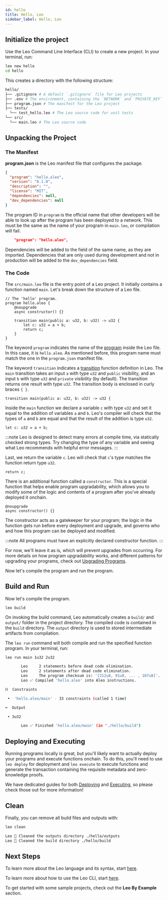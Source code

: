 ```yaml
---
id: hello
title: Hello, Leo
sidebar_label: Hello, Leo
---
```

[general tags]: # (hello_leo, starter_project)

## Initialize the project

Use the Leo Command Line Interface (CLI) to create a new project.
In your terminal, run:
```bash
leo new hello
cd hello
```

This creates a directory with the following structure:

```bash
hello/
├── .gitignore # A default `.gitignore` file for Leo projects
├── .env # The environment, containing the `NETWORK` and `PRIVATE_KEY` variables.
├── program.json # The manifest for the Leo project
├── tests/
  └── test_hello.leo # The Leo source code for unit tests
└── src/
  └── main.leo # The Leo source code
```


## Unpacking the Project

### The Manifest

**program.json** is the Leo manifest file that configures the package.
```json title="program.json"
{
  "program": "hello.aleo",
  "version": "0.1.0",
  "description": "",
  "license": "MIT",
  "dependencies": null,
  "dev_dependencies": null
}
```

The program ID in `program` is the official name that other developers will be able to look up after the program has been deployed to a network.  This must be the same as the name of your program in `main.leo`, or compilation will fail.
```json
    "program": "hello.aleo",
```

Dependencies will be added to the field of the same name, as they are imported.  Dependencies that are only used during development and not in production will be added to the `dev_dependencies` field.

### The Code
The `src/main.leo` file is the entry point of a Leo project. It initially contains a function named `main`.
Let's break down the structure of a Leo file.
```leo title="src/main.leo" showLineNumbers
// The 'hello' program.
program hello.aleo {
    @noupgrade
    async constructor() {}

    transition main(public a: u32, b: u32) -> u32 {
        let c: u32 = a + b;
        return c;
    }
}
```

The keyword `program` indicates the name of the [program](./../language/02_structure.md#program-scope) inside the Leo file.  In this case, it is `hello.aleo`.  As mentioned before, this program name must match the one in the  `program.json` manifest file.

The keyword `transition` indicates a [transition](./../language/02_structure.md#transition-function) function definition in Leo.
The `main` transition takes an input `a` with type `u32` and `public` visibility, and an input `b` with type `u32` and `private` visibility (by default).
The transition returns one result with type `u32`.
The transition body is enclosed in curly braces `{ }`. 
```leo
transition main(public a: u32, b: u32) -> u32 {
```

Inside the `main` function we declare a variable `c` with type `u32` and set it equal to the addition of variables `a` and `b`.
Leo's compiler will check that the types of `a` and `b` are equal and that the result of the addition is type `u32`.
```leo
let c: u32 = a + b;
```

:::note
Leo is designed to detect many errors at compile time, via statically checked strong types.
Try changing the type of any variable and seeing what Leo recommends with helpful error messages.
:::

Last, we return the variable `c`.
Leo will check that `c`'s type matches the function return type `u32`.
```leo
return c;
```

There is an additional function called a `constructor`.  This is a special function that helps enable program upgradability, which allows you to modify some of the logic and contents of a program after you've already deployed it onchain.  

```leo
@noupgrade
async constructor() {}
```

The constructor acts as a gatekeeper for your program; the logic in the function gets run before every deployment and upgrade, and governs who and how this program can be deployed and modified.  


:::note
All programs must have an explicitly declared constructor function.
:::

For now, we'll leave it as is, which will prevent upgrades from occurring. For more details on how program upgradability works, and different patterns for upgrading your programs, check out [Upgrading Programs](./../guides/10_program_upgradability.md).


Now let's compile the program and run the program.

## Build and Run 

Now let's compile the program.
```
leo build
```
 
On invoking the build command, Leo automatically creates a `build/⁠` and `output/`⁠ folder in the project directory. The compiled code is contained in the `build` directory. The `output` directory is used to stored intermediate artifacts from compilation. 


The `leo run` command will both compile and run the specified function program.
In your terminal, run:
```bash
leo run main 1u32 2u32
```

```bash title="console output:"
       Leo     2 statements before dead code elimination.
       Leo     2 statements after dead code elimination.
       Leo     The program checksum is: '[212u8, 91u8, ... , 107u8]'.
       Leo ✅ Compiled 'hello.aleo' into Aleo instructions.

⛓  Constraints

 •  'hello.aleo/main' - 33 constraints (called 1 time)

➡️  Output

 • 3u32

       Leo ✅ Finished 'hello.aleo/main' (in "./hello/build")
```

## Deploying and Executing
Running programs locally is great, but you'll likely want to actually deploy your programs and execute functions onchain.  To do this, you'll need to use `leo deploy` for deployment and `leo execute` to execute functions and generate the transaction containing the requisite metadata and zero-knowledge proofs.

We have dedicated guides for both [Deploying](./../guides/03_deploying.md) and [Executing](./../guides/04_executing.md), so please check those out for more information!


## Clean
Finally, you can remove all build files and outputs with:
```bash
leo clean
```

```bash title="console output:"
Leo 🧹 Cleaned the outputs directory ./hello/outputs
Leo 🧹 Cleaned the build directory ./hello/build
```


## Next Steps

To learn more about the Leo language and its syntax, start [here](./../language/00_overview.md).

To learn more about how to use the Leo CLI, start [here](./../cli/00_overview.md).

To get started with some sample projects, check out the **Leo By Example** section.

